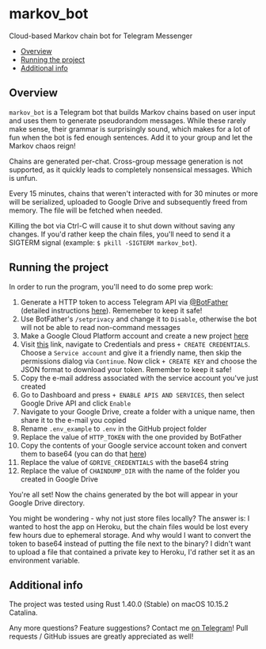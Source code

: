 # markov_bot
Cloud-based Markov chain bot for Telegram Messenger

- [Overview](#overview)
- [Running the project](#running-the-project)
- [Additional info](#additional-info)

## Overview
`markov_bot` is a Telegram bot that builds Markov chains based on user input and uses them to generate pseudorandom messages. While these rarely make sense, their grammar is surprisingly sound, which makes for a lot of fun when the bot is fed enough sentences. Add it to your group and let the Markov chaos reign!

Chains are generated per-chat. Cross-group message generation is not supported, as it quickly leads to completely nonsensical messages. Which is unfun.

Every 15 minutes, chains that weren't interacted with for 30 minutes or more will be serialized, uploaded to Google Drive and subsequently freed from memory. The file will be fetched when needed.

Killing the bot via Ctrl-C will cause it to shut down without saving any changes. If you'd rather keep the chain files, you'll need to send it a SIGTERM signal (example: `$ pkill -SIGTERM markov_bot`).

## Running the project
In order to run the program, you'll need to do some prep work:

1. Generate a HTTP token to access Telegram API via [@BotFather](https://t.me/BotFather) (detailed instructions [here](https://core.telegram.org/bots#6-botfather)). Rememeber to keep it safe!
2. Use BotFather's `/setprivacy` and change it to `Disable`, otherwise the bot will not be able to read non-command messages
3. Make a Google Cloud Platform account and create a new project [here](https://console.cloud.google.com/projectcreate)
4. Visit [this](https://console.developers.google.com) link, navigate to Credentials and press `+ CREATE CREDENTIALS`. Choose a `Service account` and give it a friendly name, then skip the permissions dialog via `Continue`. Now click `+ CREATE KEY` and choose the JSON format to download your token. Remember to keep it safe!
5. Copy the e-mail address associated with the service account you've just created
6. Go to Dashboard and press `+ ENABLE APIS AND SERVICES`, then select Google Drive API and click `Enable`
7. Navigate to your Google Drive, create a folder with a unique name, then share it to the e-mail you copied
8. Rename `.env_example` to `.env` in the GitHub project folder
9. Replace the value of `HTTP_TOKEN` with the one provided by BotFather
10. Copy the contents of your Google service account token and convert them to base64 (you can do that [here](https://www.base64encode.org))
11. Replace the value of `GDRIVE_CREDENTIALS` with the base64 string
12. Replace the value of `CHAINDUMP_DIR` with the name of the folder you created in Google Drive

You're all set! Now the chains generated by the bot will appear in your Google Drive directory.

You might be wondering - why not just store files locally? The answer is: I wanted to host the app on Heroku, but the chain files would be lost every few hours due to ephemeral storage. And why would I want to convert the token to base64 instead of putting the file next to the binary? I didn't want to upload a file that contained a private key to Heroku, I'd rather set it as an environment variable.

## Additional info
The project was tested using Rust 1.40.0 (Stable) on macOS 10.15.2 Catalina.

Any more questions? Feature suggestions? Contact me [on Telegram](https://t.me/Vyaatu)! Pull requests / GitHub issues are greatly appreciated as well!
